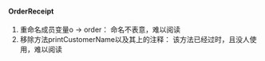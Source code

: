 #### OrderReceipt 
1. 重命名成员变量o -> order： 命名不表意，难以阅读
2. 移除方法printCustomerName以及其上的注释： 该方法已经过时，且没人使用，难以阅读